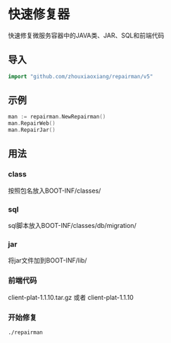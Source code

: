 # 快速修复器

  快速修复微服务容器中的JAVA类、JAR、SQL和前端代码

## 导入

```go
import "github.com/zhouxiaoxiang/repairman/v5"
```

## 示例

```go
man := repairman.NewRepairman()
man.RepairWeb()
man.RepairJar()
```

## 用法

### class

  按照包名放入BOOT-INF/classes/

### sql

  sql脚本放入BOOT-INF/classes/db/migration/

### jar

  将jar文件加到BOOT-INF/lib/

### 前端代码

  client-plat-1.1.10.tar.gz 或者 client-plat-1.1.10

### 开始修复

  `./repairman`
